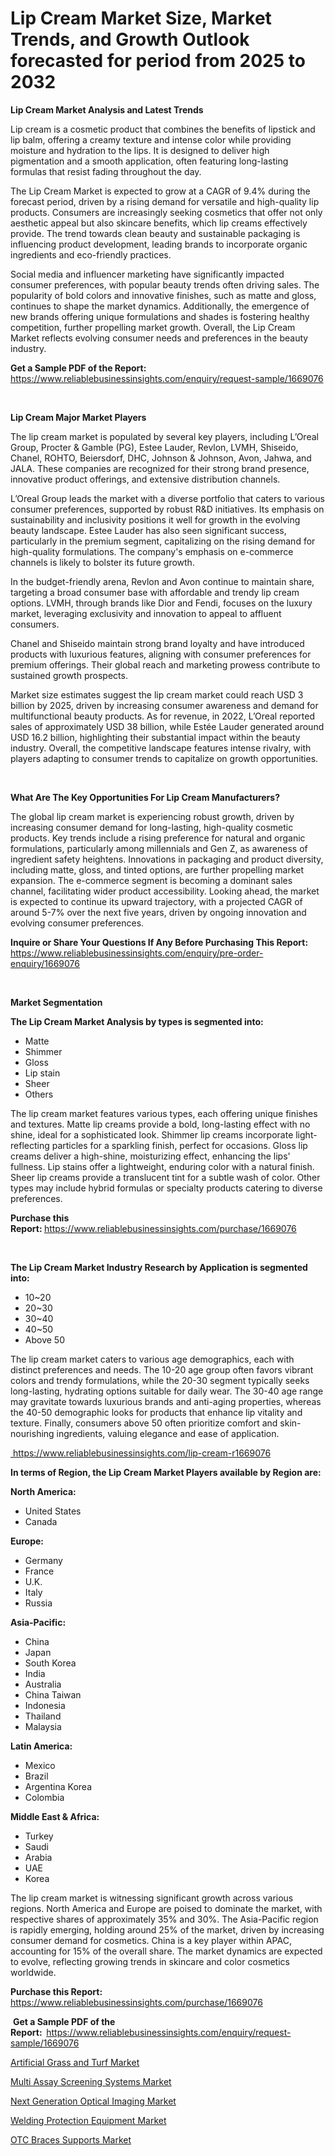 <p><h1>Lip Cream Market Size, Market Trends, and Growth Outlook forecasted for period from 2025 to 2032</h1></p><p><strong>Lip Cream Market Analysis and Latest Trends</strong></p>
<p><p>Lip cream is a cosmetic product that combines the benefits of lipstick and lip balm, offering a creamy texture and intense color while providing moisture and hydration to the lips. It is designed to deliver high pigmentation and a smooth application, often featuring long-lasting formulas that resist fading throughout the day.</p><p>The Lip Cream Market is expected to grow at a CAGR of 9.4% during the forecast period, driven by a rising demand for versatile and high-quality lip products. Consumers are increasingly seeking cosmetics that offer not only aesthetic appeal but also skincare benefits, which lip creams effectively provide. The trend towards clean beauty and sustainable packaging is influencing product development, leading brands to incorporate organic ingredients and eco-friendly practices.</p><p>Social media and influencer marketing have significantly impacted consumer preferences, with popular beauty trends often driving sales. The popularity of bold colors and innovative finishes, such as matte and gloss, continues to shape the market dynamics. Additionally, the emergence of new brands offering unique formulations and shades is fostering healthy competition, further propelling market growth. Overall, the Lip Cream Market reflects evolving consumer needs and preferences in the beauty industry.</p></p>
<p><strong>Get a Sample PDF of the Report:&nbsp;</strong> <a href="https://www.reliablebusinessinsights.com/enquiry/request-sample/1669076?utm_campaign=1091&utm_medium=2&utm_source=Github&utm_content=ia&utm_term=06022025&utm_id=lip-cream">https://www.reliablebusinessinsights.com/enquiry/request-sample/1669076</a></p>
<p>&nbsp;</p>
<p><strong>Lip Cream Major Market Players</strong></p>
<p><p>The lip cream market is populated by several key players, including L’Oreal Group, Procter & Gamble (PG), Estee Lauder, Revlon, LVMH, Shiseido, Chanel, ROHTO, Beiersdorf, DHC, Johnson & Johnson, Avon, Jahwa, and JALA. These companies are recognized for their strong brand presence, innovative product offerings, and extensive distribution channels.</p><p>L’Oreal Group leads the market with a diverse portfolio that caters to various consumer preferences, supported by robust R&D initiatives. Its emphasis on sustainability and inclusivity positions it well for growth in the evolving beauty landscape. Estee Lauder has also seen significant success, particularly in the premium segment, capitalizing on the rising demand for high-quality formulations. The company's emphasis on e-commerce channels is likely to bolster its future growth.</p><p>In the budget-friendly arena, Revlon and Avon continue to maintain share, targeting a broad consumer base with affordable and trendy lip cream options. LVMH, through brands like Dior and Fendi, focuses on the luxury market, leveraging exclusivity and innovation to appeal to affluent consumers.</p><p>Chanel and Shiseido maintain strong brand loyalty and have introduced products with luxurious features, aligning with consumer preferences for premium offerings. Their global reach and marketing prowess contribute to sustained growth prospects.</p><p>Market size estimates suggest the lip cream market could reach USD 3 billion by 2025, driven by increasing consumer awareness and demand for multifunctional beauty products. As for revenue, in 2022, L’Oreal reported sales of approximately USD 38 billion, while Estée Lauder generated around USD 16.2 billion, highlighting their substantial impact within the beauty industry. Overall, the competitive landscape features intense rivalry, with players adapting to consumer trends to capitalize on growth opportunities.</p></p>
<p>&nbsp;</p>
<p><strong>What Are The Key Opportunities For Lip Cream Manufacturers?</strong></p>
<p><p>The global lip cream market is experiencing robust growth, driven by increasing consumer demand for long-lasting, high-quality cosmetic products. Key trends include a rising preference for natural and organic formulations, particularly among millennials and Gen Z, as awareness of ingredient safety heightens. Innovations in packaging and product diversity, including matte, gloss, and tinted options, are further propelling market expansion. The e-commerce segment is becoming a dominant sales channel, facilitating wider product accessibility. Looking ahead, the market is expected to continue its upward trajectory, with a projected CAGR of around 5-7% over the next five years, driven by ongoing innovation and evolving consumer preferences.</p></p>
<p><strong>Inquire or Share Your Questions If Any Before Purchasing This Report:</strong> <a href="https://www.reliablebusinessinsights.com/enquiry/pre-order-enquiry/1669076?utm_campaign=1091&utm_medium=2&utm_source=Github&utm_content=ia&utm_term=06022025&utm_id=lip-cream">https://www.reliablebusinessinsights.com/enquiry/pre-order-enquiry/1669076</a></p>
<p>&nbsp;</p>
<p><strong>Market Segmentation</strong></p>
<p><strong>The Lip Cream Market Analysis by types is segmented into:</strong></p>
<p><ul><li>Matte</li><li>Shimmer</li><li>Gloss</li><li>Lip stain</li><li>Sheer</li><li>Others</li></ul></p>
<p><p>The lip cream market features various types, each offering unique finishes and textures. Matte lip creams provide a bold, long-lasting effect with no shine, ideal for a sophisticated look. Shimmer lip creams incorporate light-reflecting particles for a sparkling finish, perfect for occasions. Gloss lip creams deliver a high-shine, moisturizing effect, enhancing the lips' fullness. Lip stains offer a lightweight, enduring color with a natural finish. Sheer lip creams provide a translucent tint for a subtle wash of color. Other types may include hybrid formulas or specialty products catering to diverse preferences.</p></p>
<p><strong>Purchase this Report:&nbsp;</strong><a href="https://www.reliablebusinessinsights.com/purchase/1669076?utm_campaign=1091&utm_medium=2&utm_source=Github&utm_content=ia&utm_term=06022025&utm_id=lip-cream">https://www.reliablebusinessinsights.com/purchase/1669076</a></p>
<p>&nbsp;</p>
<p><strong>The Lip Cream Market Industry Research by Application is segmented into:</strong></p>
<p><ul><li>10~20</li><li>20~30</li><li>30~40</li><li>40~50</li><li>Above 50</li></ul></p>
<p><p>The lip cream market caters to various age demographics, each with distinct preferences and needs. The 10-20 age group often favors vibrant colors and trendy formulations, while the 20-30 segment typically seeks long-lasting, hydrating options suitable for daily wear. The 30-40 age range may gravitate towards luxurious brands and anti-aging properties, whereas the 40-50 demographic looks for products that enhance lip vitality and texture. Finally, consumers above 50 often prioritize comfort and skin-nourishing ingredients, valuing elegance and ease of application.</p></p>
<p><a href="https://www.reliablebusinessinsights.com/lip-cream-r1669076?utm_campaign=1091&utm_medium=2&utm_source=Github&utm_content=ia&utm_term=06022025&utm_id=lip-cream">&nbsp;https://www.reliablebusinessinsights.com/lip-cream-r1669076</a></p>
<p><strong>In terms of Region, the Lip Cream Market Players available by Region are:</strong></p>
<p>
    <p> <strong> North America: </strong>
        <ul>
            <li>United States</li>
            <li>Canada</li>
        </ul>
        </p> 
    <p> <strong> Europe: </strong>
        <ul>
            <li>Germany</li>
            <li>France</li>
            <li>U.K.</li>
            <li>Italy</li>
            <li>Russia</li>
        </ul>
        </p> 
    <p> <strong> Asia-Pacific: </strong>
        <ul>
            <li>China</li>
            <li>Japan</li>
            <li>South Korea</li>
            <li>India</li>
            <li>Australia</li>
            <li>China Taiwan</li>
            <li>Indonesia</li>
            <li>Thailand</li>
            <li>Malaysia</li>
        </ul>
        </p> 
    <p> <strong> Latin America: </strong>
        <ul>
            <li>Mexico</li>
            <li>Brazil</li>
            <li>Argentina Korea</li>
            <li>Colombia</li>
        </ul>
        </p> 
    <p> <strong> Middle East & Africa: </strong>
        <ul>
            <li>Turkey</li>
            <li>Saudi</li>
            <li>Arabia</li>
            <li>UAE</li>
            <li>Korea</li>
        </ul>
    </p>
    </p>
<p><p>The lip cream market is witnessing significant growth across various regions. North America and Europe are poised to dominate the market, with respective shares of approximately 35% and 30%. The Asia-Pacific region is rapidly emerging, holding around 25% of the market, driven by increasing consumer demand for cosmetics. China is a key player within APAC, accounting for 15% of the overall share. The market dynamics are expected to evolve, reflecting growing trends in skincare and color cosmetics worldwide.</p></p>
<p><strong>Purchase this Report: </strong><a href="https://www.reliablebusinessinsights.com/purchase/1669076?utm_campaign=1091&utm_medium=2&utm_source=Github&utm_content=ia&utm_term=06022025&utm_id=lip-cream">https://www.reliablebusinessinsights.com/purchase/1669076</a></p>
<p>&nbsp;<strong>Get a Sample PDF of the Report:&nbsp;&nbsp;</strong><a href="https://www.reliablebusinessinsights.com/enquiry/request-sample/1669076?utm_campaign=1091&utm_medium=2&utm_source=Github&utm_content=ia&utm_term=06022025&utm_id=lip-cream">https://www.reliablebusinessinsights.com/enquiry/request-sample/1669076</a></p>
<p><strong></strong></p>
<p><p><a href="https://github.com/njockebogris/Market-Research-Report-List-1/blob/main/artificial-grass-and-turf-market.md?utm_campaign=1091&utm_medium=2&utm_source=Github&utm_content=ia&utm_term=06022025&utm_id=lip-cream">Artificial Grass and Turf Market</a></p><p><a href="https://www.linkedin.com/pulse/global-multi-assay-screening-systems-market-sector2025-kdf5c?utm_campaign=1091&utm_medium=2&utm_source=Github&utm_content=ia&utm_term=06022025&utm_id=lip-cream">Multi Assay Screening Systems Market</a></p><p><a href="https://www.linkedin.com/pulse/next-generation-optical-imaging-market-research-report-6r4hc?utm_campaign=1091&utm_medium=2&utm_source=Github&utm_content=ia&utm_term=06022025&utm_id=lip-cream">Next Generation Optical Imaging Market</a></p><p><a href="https://github.com/raffadongraffadong/Market-Research-Report-List-1/blob/main/welding-protection-equipment-market.md?utm_campaign=1091&utm_medium=2&utm_source=Github&utm_content=ia&utm_term=06022025&utm_id=lip-cream">Welding Protection Equipment Market</a></p><p><a href="https://www.linkedin.com/pulse/global-analysis-otc-braces-supports-market-size-scope-ahfxf?utm_campaign=1091&utm_medium=2&utm_source=Github&utm_content=ia&utm_term=06022025&utm_id=lip-cream">OTC Braces Supports Market</a></p></p>